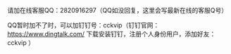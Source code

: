 请加在线客服QQ：2820916297（QQ如没回复，这里会写最新在线的客服Q号）

QQ暂时加不了时，可以加钉钉号：cckvip（钉钉官网：https://www.dingtalk.com/  下载安装钉钉，注册个人身份用户，添加好友：cckvip  ）
